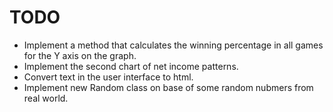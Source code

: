 # TODO
 - Implement a method that calculates the winning percentage in all games for the Y axis on the graph.
 - Implement the second chart of net income patterns.
 - Convert text in the user interface to html.
 - Implement new Random class on base of some random nubmers from real world.